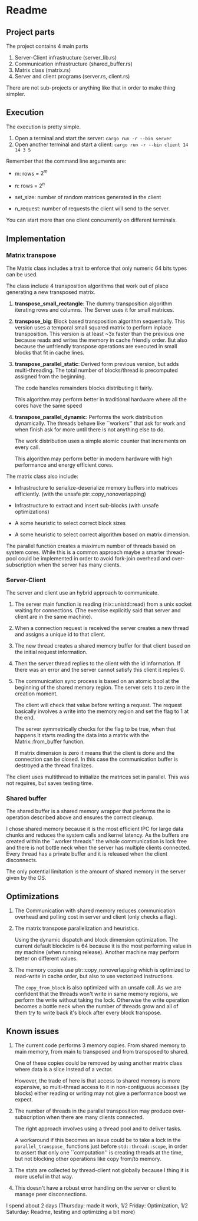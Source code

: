 # Readme

## Project parts

The project contains 4 main parts

1. Server-Client infrastructure (server_lib.rs)
2. Communication infrastructure (shared_buffer.rs)
3. Matrix class (matrix.rs)
4. Server and client programs (server.rs, client.rs)

There are not sub-projects or anything like that in order to make thing simpler.

## Execution

The execution is pretty simple.

1. Open a terminal and start the server: `cargo run -r --bin server`
2. Open another terminal and start a client: `cargo run -r --bin client 14 14 3 5`

Remember that the command line arguments are:

- m: rows = $2^m$

- n: rows = $2^n$

- set_size: number of random matrices generated in the client

- n_request: number of requests the client will send to the server.

You can start more than one client concurrently on different terminals.

## Implementation

### Matrix transpose

The Matrix class includes a trait to enforce that only numeric 64 bits
types can be used.

The class include 4 transposition algorithms that work out of place
generating a new transposed matrix.

1. **transpose_small_rectangle**: The dummy transposition algorithm
   iterating rows and columns. The Server uses it for small matrices.

2. **transpose_big**: Block based transposition algorithm sequentially.
   This version uses a temporal small squared matrix to perform
   inplace transposition. This version is at least ~3x faster than the
   previous one because reads and writes the memory in cache friendly
   order. But also because the unfriendly transpose operations are
   executed in small blocks that fit in cache lines.

3. **transpose_parallel_static**: Derived form previous version, but
   adds multi-threading. The total number of blocks/thread is
   precomputed assigned from the beginning.
   
   The code handles remainders blocks distributing it fairly.
   
   This algorithm may perform better in traditional hardware where all
   the cores have the same speed

4. **transpose_parallel_dynamic**: Performs the work distribution
   dynamically. The threads behave like ``workers'' that ask for work
   and when finish ask for more until there is not anything else to do.
   
   The work distribution uses a simple atomic counter that increments
   on every call.
   
   This algorithm may perform better in modern hardware with high
   performance and energy efficient cores.

The matrix class also include:

- Infrastructure to serialize-deserialize memory buffers into matrices
  efficiently. (with the unsafe ptr::copy_nonoverlapping)

- Infrastructure to extract and insert sub-blocks (with unsafe optimizations)

- A some heuristic to select correct block sizes

- A some heuristic to select correct algorithm based on matrix dimension.

The parallel function creates a maximum number of threads based on
system cores. While this is a common approach maybe a smarter
thread-pool could be implemented in order to avoid fork-join overhead
and over-subscription when the server has many clients.

### Server-Client

The server and client use an hybrid approach to communicate.

1. The server main function is reading (nix::unistd::read) from a unix
   socket waiting for connections. (The exercise explicitly said that
   server and client are in the same machine).
   
2. When a connection request is received the server creates a new
   thread and assigns a unique id to that client.
   
3. The new thread creates a shared memory buffer for that client based
   on the initial request information.
   
4. Then the server thread replies to the client with the id
   information.  If there was an error and the server cannot satisfy
   this client it replies 0.
   
5. The communication sync process is based on an atomic bool at the
   beginning of the shared memory region. The server sets it to zero
   in the creation moment.
   
   The client will check that value before writing a request. The
   request basically involves a write into the memory region and set
   the flag to 1 at the end.
   
   The server symmetrically checks for the flag to be true, when that
   happens it starts reading the data into a matrix with the
   Matrix::from_buffer function.
   
   If matrix dimension is zero it means that the client is done and
   the connection can be closed. In this case the communication buffer
   is destroyed a the thread finalizes.

The client uses multithread to initialize the matrices set in
parallel. This was not requires, but saves testing time.

### Shared buffer

The shared buffer is a shared memory wrapper that performs the io
operation described above and ensures the correct cleanup.

I chose shared memory because it is the most efficient IPC for large
data chunks and reduces the system calls and kernel latency. As the
buffers are created within the ``worker threads'' the whole
communication is lock free and there is not bottle neck when the
server has multiple clients connected. Every thread has a private
buffer and it is released when the client disconnects.

The only potential limitation is the amount of shared memory in the
server given by the OS.

## Optimizations

1. The Communication with shared memory reduces communication overhead
   and polling cost in server and client (only checks a flag).
   
2. The matrix transpose parallelization and heuristics.
   
   Using the dynamic dispatch and block dimension optimization. The
   current default blockdim is 64 because it is the most performing
   value in my machine (when running release). Another machine may
   perform better on different values.
   
3. The memory copies use ptr::copy_nonoverlapping which is optimized
   to read-write in cache order, but also to use vectorized
   instructions.
   
   The `copy_from_block` is also optimized with an unsafe call. As we
   are confident that the threads won't write in same memory regions,
   we perform the write without taking the lock. Otherwise the write
   operation becomes a bottle neck when the number of threads grow and
   all of them try to write back it's block after every block
   transpose.
   
## Known issues

1. The current code performs 3 memory copies. From shared memory to
   main memory, from main to transposed and from transposed to shared.
   
   One of these copies could be removed by using another matrix class
   where data is a slice instead of a vector.
   
   However, the trade of here is that access to shared memory is more
   expensive, so multi-thread access to it in non-contiguous accesses
   (by blocks) either reading or writing may not give a performance
   boost we expect.
   
2. The number of threads in the parallel transposition may produce
   over-subscription when there are many clients connected.
   
   The right approach involves using a thread pool and to deliver
   tasks.
   
   A workaround if this becomes an issue could be to take a lock in
   the `parallel_transpose_` functions just before
   `std::thread::scope`, in order to assert that only one
   ``computation'' is creating threads at the time, but not blocking
   other operations like copy from/to memory.
   
3. The stats are collected by thread-client not globally because I
   thing it is more useful in that way.
   
4. This doesn't have a robust error handling on the server or client
   to manage peer disconnections.

I spend about 2 days (Thursday: made it work, 1/2 Friday:
Optimization, 1/2 Saturday: Readme, testing and optimizing a bit more)
